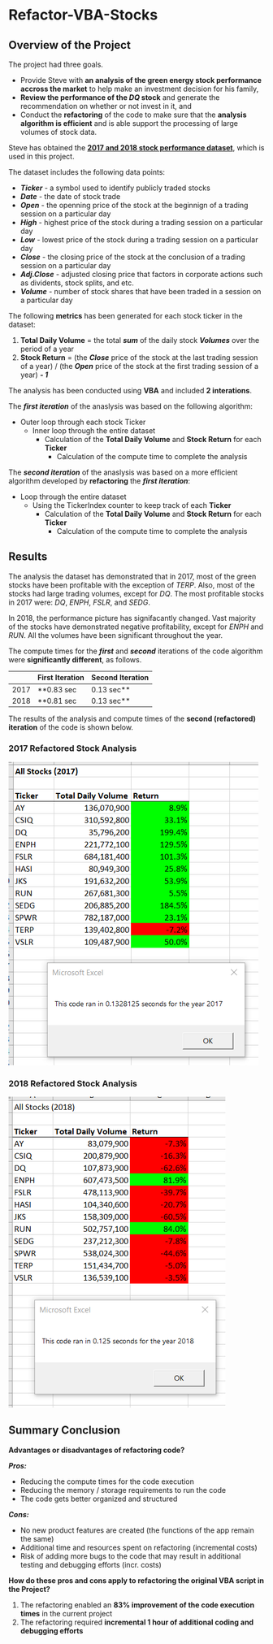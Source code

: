 # Refactor-VBA-Stocks

## Overview of the Project ##
The project had three goals. 
- Provide Steve with **an analysis of the green energy stock performance accross the market** to help make an investment decision for his family, 
- **Review the performance of the *DQ* stock** and generate the recommendation on whether or not invest in it, and 
- Conduct the **refactoring** of the code to make sure that the **analysis algorithm is efficient** and is able support the processing of large volumes of stock data. 

Steve has obtained the **[2017 and 2018 stock performance dataset](https://2u-data-curriculum-team.s3.amazonaws.com/dataviz-online/module_2/green_stocks.xlsx)**, which is used in this project. 

The dataset includes the following data points:

  - ***Ticker*** - a symbol used to identify publicly traded stocks
  - ***Date*** - the date of stock trade 
  - ***Open*** - the openning price of the stock at the beginnign of a trading session on a particular day
  - ***High*** - highest price of the stock during a trading session on a particular day
  - ***Low*** - lowest price of the stock during a trading session on a particular day
  - ***Close*** - the closing price of the stock at the conclusion of a trading session on a particular day
  - ***Adj.Close*** - adjusted closing price that factors in corporate actions such as dividents, stock splits, and etc. 
  - ***Volume*** - number of stock shares that have been traded in a session on a particular day
 
The following **metrics** has been generated for each stock ticker in the dataset:
1. **Total Daily Volume** = the total ***sum*** of the daily stock ***Volumes*** over the period of a year
2. **Stock Return** = (the ***Close*** price of the stock at the last trading session of a year) / (the ***Open*** price of the stock at the first trading session of a year) ***- 1***

The analysis has been conducted using **VBA** and included **2 interations**. 

The ***first iteration*** of the anaslysis was based on the following algorithm:
  - Outer loop through each stock Ticker
    - Inner loop through the entire dataset 
      - Calculation of the **Total Daily Volume** and **Stock Return** for each **Ticker**
        - Calculation of the compute time to complete the analysis

The ***second iteration*** of the anaslysis was based on a more efficient algorithm developed by **refactoring** the ***first iteration***:
  - Loop through the entire dataset 
    - Using the TickerIndex counter to keep track of each **Ticker**
      - Calculation of the **Total Daily Volume** and **Stock Return** for each **Ticker**
        - Calculation of the compute time to complete the analysis
        
## Results ##

The analysis the dataset has demonstrated that in 2017, most of the green stocks have been profitable with the exception of *TERP*. Also, most of the stocks had large trading volumes, except for *DQ*. The most profitable stocks in 2017 were: *DQ*, *ENPH*, *FSLR*, and *SEDG*.

In 2018, the performance picture has signifacantly changed. Vast majority of the stocks have demonstrated negative profitability, except for *ENPH* and *RUN*. All the volumes have been significant throughout the year.  

The compute times for the ***first*** and ***second*** iterations of the code algorithm were **significantly different**, as follows.

|             |  **First Iteration**  |  **Second Iteration**  |
| ------------|-----------------------|------------------------|
|    2017     |       **0.83 sec      |      0.13 sec**        |
|    2018     |       **0.81 sec      |      0.13 sec**        |

The results of the analysis and compute times of the **second (refactored) iteration** of the code is shown below.

### 2017 Refactored Stock Analysis ###

![Results 2017](/Resources/VBA_Challenge_2017.png)

### 2018 Refactored Stock Analysis ###

![Results 2018](/Resources/VBA_Challenge_2018.png)

## Summary Conclusion ##

**Advantages or disadvantages of refactoring code?**

  ***Pros:***
  - Reducing the compute times for the code execution
  - Reducing the memory / storage requirements to run the code
  - The code gets better organized and structured

  ***Cons:***
  - No new product features are created (the functions of the app remain the same)
  - Additional time and resources spent on refactoring (incremental costs)
  - Risk of adding more bugs to the code that may result in additional testing and debugging efforts (incr. costs)

**How do these pros and cons apply to refactoring the original VBA script in the Project?**
   1. The refactoring enabled an **83% improvement of the code execution times** in the current project
   2. The refactoring required **incremental 1 hour of additional coding and debugging efforts**
 
 
